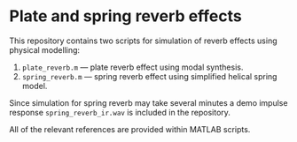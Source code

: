 # Plate and spring reverb effects 

This repository contains two scripts for simulation of reverb effects using physical modelling:
1. `plate_reverb.m` —  plate reverb effect using modal synthesis.
2. `spring_reverb.m` —  spring reverb effect using simplified helical spring model.

Since simulation for spring reverb may take several minutes a demo impulse response `spring_reverb_ir.wav` is included in the repository.

All of the relevant references are provided within MATLAB scripts.